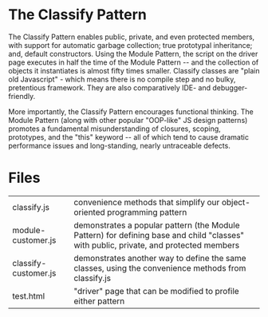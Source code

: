 The Classify Pattern
====================

The Classify Pattern enables public, private, and even protected members, with support for automatic garbage collection;
true prototypal inheritance; and, default constructors. Using the Module Pattern, the script on the driver page executes
in half the time of the Module Pattern -- and the collection of objects it instantiates is almost fifty times smaller.
Classify classes are "plain old Javascript" - which means there is no compile step and no bulky, pretentious framework.
They are also comparatively IDE- and debugger-friendly.

More importantly, the Classify Pattern encourages functional thinking. The Module Pattern (along with other popular
"OOP-like" JS design patterns) promotes a fundamental misunderstanding of closures, scoping, prototypes, and the "this"
keyword -- all of which tend to cause dramatic performance issues and long-standing, nearly untraceable defects.

Files
=====
<table>
<tr><td>classify.js</td><td>convenience methods that simplify our object-oriented programming pattern</td></tr>
<tr><td>module-customer.js</td><td>demonstrates a popular pattern (the Module Pattern) for defining base and child "classes" with public, private, and protected members</td></tr>
<tr><td>classify-customer.js</td><td>demonstrates another way to define the same classes, using the convenience methods from classify.js</td></tr>
<tr><td>test.html</td><td>"driver" page that can be modified to profile either pattern</td></tr>
</table>
